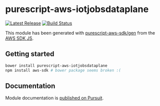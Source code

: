 # purescript-aws-iotjobsdataplane

[![Latest Release](https://pursuit.purescript.org/packages/purescript-aws-iotjobsdataplane/badge)](https://pursuit.purescript.org/packages/purescript-aws-iotjobsdataplane)
[![Build Status](https://app.wercker.com/status/5909b9e96d1080804b17a28f72f87b6b/s/master)](https://app.wercker.com/project/byKey/5909b9e96d1080804b17a28f72f87b6b)

This module has been generated with [purescript-aws-sdk/gen](https://github.com/purescript-aws-sdk/gen) from the [AWS SDK JS](https://github.com/aws/aws-sdk-js).

## Getting started

```sh
bower install purescript-aws-iotjobsdataplane
npm install aws-sdk # bower package seems broken :(
```

## Documentation

Module documentation is [published on Pursuit](http://pursuit.purescript.org/packages/purescript-aws-iotjobsdataplane).
